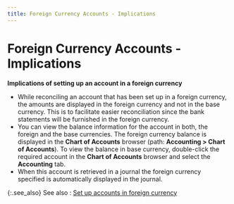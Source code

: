 ```yaml
---
title: Foreign Currency Accounts - Implications
---
```


# Foreign Currency Accounts - Implications


**Implications of setting up an account in a foreign  currency**

- While reconciling  an account that has been set up in a foreign currency, the amounts are  displayed in the foreign currency and not in the base currency. This is  to facilitate easier reconciliation since the bank statements will be  furnished in the foreign currency.
- You can view  the balance information for the account in both, the foreign and the base  currencies. The foreign currency balance is displayed in the **Chart 
 of Accounts** browser (path: **Accounting 
 &gt; Chart of Accounts**). To view the balance in base currency,  double-click the required account in the **Chart 
 of Accounts** browser and select the **Accounting**  tab.
- When this account  is retrieved in a journal the foreign currency specified is automatically  displayed in the journal.



{:.see_also}
See also
: [Set  up accounts in foreign currency]({{site.sc_baseurl}}/options/multicurrency/setup/set-up-accounts-in-foreign-currency/setup_accounts_in_foreign_currency.html)
